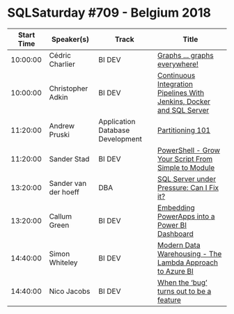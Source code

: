 # SQLSaturday #709 - Belgium 2018
Start Time|Speaker(s)|Track|Title
---|---|---|---
10:00:00|Cédric Charlier|BI DEV|[Graphs ... graphs everywhere!](70296.md)
10:00:00|Christopher Adkin|BI DEV|[Continuous Integration Pipelines With Jenkins, Docker and SQL Server](71859.md)
11:20:00|Andrew Pruski|Application  Database Development|[Partitioning 101](70305.md)
11:20:00|Sander Stad|BI DEV|[PowerShell - Grow Your Script From Simple to Module](72086.md)
13:20:00|Sander van der hoeff|DBA|[SQL Server under Pressure: Can I Fix it?](70421.md)
13:20:00|Callum Green|BI DEV|[Embedding PowerApps into a Power BI Dashboard](73187.md)
14:40:00|Simon Whiteley|BI DEV|[Modern Data Warehousing - The Lambda Approach to Azure BI](70313.md)
14:40:00|Nico Jacobs|BI DEV|[When the ‘bug’ turns out to be a feature](70336.md)
